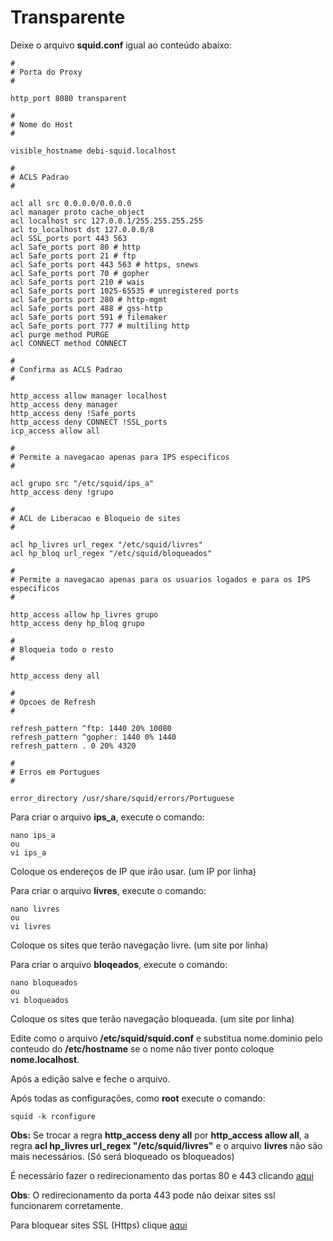 # Transparente

Deixe o arquivo **squid.conf** igual ao conteúdo abaixo:

 ```
#
# Porta do Proxy
# 

http_port 8080 transparent

#
# Nome do Host
# 

visible_hostname debi-squid.localhost 

#
# ACLS Padrao
# 

acl all src 0.0.0.0/0.0.0.0
acl manager proto cache_object
acl localhost src 127.0.0.1/255.255.255.255
acl to_localhost dst 127.0.0.0/8
acl SSL_ports port 443 563
acl Safe_ports port 80 # http
acl Safe_ports port 21 # ftp
acl Safe_ports port 443 563 # https, snews
acl Safe_ports port 70 # gopher
acl Safe_ports port 210 # wais
acl Safe_ports port 1025-65535 # unregistered ports
acl Safe_ports port 280 # http-mgmt
acl Safe_ports port 488 # gss-http
acl Safe_ports port 591 # filemaker
acl Safe_ports port 777 # multiling http
acl purge method PURGE
acl CONNECT method CONNECT

#
# Confirma as ACLS Padrao
# 

http_access allow manager localhost
http_access deny manager
http_access deny !Safe_ports
http_access deny CONNECT !SSL_ports
icp_access allow all 

#
# Permite a navegacao apenas para IPS especificos
# 

acl grupo src "/etc/squid/ips_a"
http_access deny !grupo 

#
# ACL de Liberacao e Bloqueio de sites
# 

acl hp_livres url_regex "/etc/squid/livres"
acl hp_bloq url_regex "/etc/squid/bloqueados" 

#
# Permite a navegacao apenas para os usuarios logados e para os IPS especificos
# 

http_access allow hp_livres grupo
http_access deny hp_bloq grupo 

#
# Bloqueia todo o resto
# 

http_access deny all 

#
# Opcoes de Refresh
# 

refresh_pattern ^ftp: 1440 20% 10080
refresh_pattern ^gopher: 1440 0% 1440
refresh_pattern . 0 20% 4320 

#
# Erros em Portugues 
# 

error_directory /usr/share/squid/errors/Portuguese
```

Para criar o arquivo **ips\_a**, execute o comando:

 ```
nano ips_a
ou
vi ips_a
```

Coloque os endereços de IP que irão usar. (um IP por linha)

Para criar o arquivo **livres**, execute o comando:

 ```
nano livres
ou
vi livres
```

Coloque os sites que terão navegação livre. (um site por linha)

Para criar o arquivo **bloqeados**, execute o comando:

 ```
nano bloqueados
ou
vi bloqueados
```

Coloque os sites que terão navegação bloqueada. (um site por linha)

Edite como o arquivo **/etc/squid/squid.conf** e substitua nome.dominio pelo conteudo do **/etc/hostname** se o nome não tiver ponto coloque **nome.localhost**.

Após a edição salve e feche o arquivo.

Após todas as configurações, como **root** execute o comando:

 `squid -k rconfigure`

**Obs:** Se trocar a regra **http\_access deny all** por **http\_access allow all**, a regra **acl hp\_livres url\_regex "/etc/squid/livres"** e o arquivo **livres** não são mais necessários. (Só será bloqueado os bloqueados)

É necessário fazer o redirecionamento das portas 80 e 443 clicando [aqui](../wiki/index.php/Iptables#Redirecionamento_de_Portas "Iptables")

**Obs**: O redirecionamento da porta 443 pode não deixar sites ssl funcionarem corretamente.

Para bloquear sites SSL (Https) clique [aqui](../wiki/index.php/Configura%C3%A7%C3%A3o_do_Squid#Bloqueio_de_Sites_SSL "Configuração do Squid")
